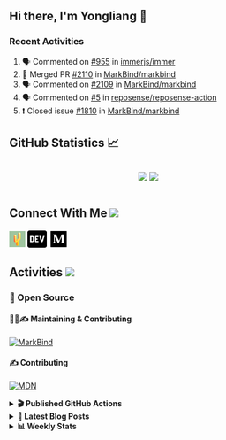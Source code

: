 ## Hi there, I'm Yongliang 👋

### Recent Activities

<!--START_SECTION:activity-->
1. 🗣 Commented on [#955](https://github.com/immerjs/immer/issues/955) in [immerjs/immer](https://github.com/immerjs/immer)
2. 🎉 Merged PR [#2110](https://github.com/MarkBind/markbind/pull/2110) in [MarkBind/markbind](https://github.com/MarkBind/markbind)
3. 🗣 Commented on [#2109](https://github.com/MarkBind/markbind/issues/2109) in [MarkBind/markbind](https://github.com/MarkBind/markbind)
4. 🗣 Commented on [#5](https://github.com/reposense/reposense-action/issues/5) in [reposense/reposense-action](https://github.com/reposense/reposense-action)
5. ❗️ Closed issue [#1810](https://github.com/MarkBind/markbind/issues/1810) in [MarkBind/markbind](https://github.com/MarkBind/markbind)
<!--END_SECTION:activity-->

## GitHub Statistics :chart_with_upwards_trend:
<div align="center">
<div style="display: flex; align-items: center; justify-content: center;">

[![](https://github-readme-stats-tlylt.vercel.app/api?username=tlylt&show_icons=true&theme=tokyonight&hide_border=true&locale=en)](https://github.com/tlylt)
[![](https://github-readme-streak-stats.herokuapp.com/?user=tlylt&theme=tokyonight&hide_border=true)](https://github.com/tlylt)
</div>
</div>

## Connect With Me <img src="https://media.giphy.com/media/2wh5K5yE3ulp3xgYcG/giphy-downsized.gif" width="30">

<a href="https://www.yongliangliu.com/" target="_blank"><img align="center" src="static/site-icon.png" alt="yongliangliu.com" height="29" width="29" /></a>
<a href="https://dev.to/tlylt" target="_blank"><img align="center" src="static/dev-badge.svg" alt="dev.to/tlylt" height="35" width="35" /></a>
<a href="https://tlylt.medium.com" target="_blank"><img align="center" src="static/medium.png" alt="tlylt.medium.com" height="35" width="35" /></a>

## Activities <img src="https://media.giphy.com/media/WUlplcMpOCEmTGBtBW/giphy.gif" width="30">

### 🔭 Open Source

#### 👷‍♂️✍️ Maintaining & Contributing
[![MarkBind](https://github-readme-stats-tlylt.vercel.app/api/pin/?username=markbind&repo=markbind)](https://github.com/MarkBind/markbind)

#### ✍️ Contributing
[![MDN](https://github-readme-stats-tlylt.vercel.app/api/pin/?username=mdn&repo=content)](https://github.com/mdn/content)

<details>
<summary> <b>🎬 Published GitHub Actions </b> </summary>

[![install-graphviz](https://github-readme-stats-tlylt.vercel.app/api/pin/?username=tlylt&repo=install-graphviz)](https://github.com/tlylt/install-graphviz)

[![reposense-action](https://github-readme-stats-tlylt.vercel.app/api/pin/?username=tlylt&repo=reposense-action)](https://github.com/tlylt/reposense-action)

[![markbin-action](https://github-readme-stats-tlylt.vercel.app/api/pin/?username=markbind&repo=markbind-action)](https://github.com/MarkBind/markbind-action)

</details>

<details>
<summary> <b>📕 Latest Blog Posts</b> </summary>

<!-- BLOG-POST-LIST:START -->
- [Creating a regex-based Markdown parser in TypeScript](https://www.yongliangliu.com/blog/rmark/)
- [Create VSCode Snippets for Markdown Blog Workflows](https://www.yongliangliu.com/blog/vscode-snippets/)
- [My Journey into Open Source](https://www.yongliangliu.com/blog/my-journey-into-open-source/)
- [Resources for Orbital CP2106 Independent Software Development Project](https://www.yongliangliu.com/blog/orbital-prep/)
- [A Brief Description of Ransomware Attacks](https://www.yongliangliu.com/blog/ransomware-essay/)
<!-- BLOG-POST-LIST:END -->

</details>

<details>
<summary> <b>📊 Weekly Stats</b> </summary>

<!--START_SECTION:waka-->
![Code Time](http://img.shields.io/badge/Code%20Time-749%20hrs%2053%20mins-blue)

**🐱 My GitHub Data** 

> 🏆 333 Contributions in the Year 2023
 > 
> 📦 337.1 kB Used in GitHub's Storage 
 > 
> 🚫 Not Opted to Hire
 > 
> 📜 149 Public Repositories 
 > 
> 🔑 26 Private Repositories  
 > 
**I'm an Early 🐤** 

```text
🌞 Morning    280 commits    ██████░░░░░░░░░░░░░░░░░░░   26.24% 
🌆 Daytime    280 commits    ██████░░░░░░░░░░░░░░░░░░░   26.24% 
🌃 Evening    419 commits    █████████░░░░░░░░░░░░░░░░   39.27% 
🌙 Night      88 commits     ██░░░░░░░░░░░░░░░░░░░░░░░   8.25%

```
📅 **I'm Most Productive on Friday** 

```text
Monday       151 commits    ███░░░░░░░░░░░░░░░░░░░░░░   14.15% 
Tuesday      87 commits     ██░░░░░░░░░░░░░░░░░░░░░░░   8.15% 
Wednesday    154 commits    ███░░░░░░░░░░░░░░░░░░░░░░   14.43% 
Thursday     190 commits    ████░░░░░░░░░░░░░░░░░░░░░   17.81% 
Friday       227 commits    █████░░░░░░░░░░░░░░░░░░░░   21.27% 
Saturday     127 commits    ███░░░░░░░░░░░░░░░░░░░░░░   11.9% 
Sunday       131 commits    ███░░░░░░░░░░░░░░░░░░░░░░   12.28%

```


📊 **This Week I Spent My Time On** 

```text
⌚︎ Time Zone: Asia/Singapore

💬 Programming Languages: 
Markdown                 11 hrs 26 mins      ██████████████████░░░░░░░   74.29% 
JavaScript               1 hr 5 mins         █░░░░░░░░░░░░░░░░░░░░░░░░   7.08% 
TypeScript               29 mins             ░░░░░░░░░░░░░░░░░░░░░░░░░   3.23% 
CSS                      26 mins             ░░░░░░░░░░░░░░░░░░░░░░░░░   2.89% 
C#                       25 mins             ░░░░░░░░░░░░░░░░░░░░░░░░░   2.79%

```


 Last Updated on 28/01/2023 00:37:48 UTC
<!--END_SECTION:waka-->

</details>
